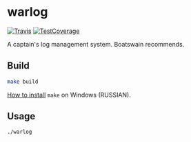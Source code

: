 # warlog

[![Travis][TravisBadge]][Travis]
[![TestCoverage][CodeCovBadge]][CodeCov]

A captain's log management system. Boatswain recommends.

## Build

```sh
make build
```

[How to install][win_make_ru] `make` on Windows (RUSSIAN).

## Usage

```sh
./warlog
```

[Travis]: https://travis-ci.org/ShestakovDA/warlog
[CodeCov]: https://codecov.io/gh/ShestakovDA/warlog
[win_make_ru]: https://github.com/ShestakovDA/warlog/wiki/%D0%A3%D1%81%D1%82%D0%B0%D0%BD%D0%BE%D0%B2%D0%BA%D0%B0-make-%D0%B2-Windows

[TravisBadge]: https://travis-ci.org/ShestakovDA/warlog.svg?style=flat-square&&branch=develop
[CodeCovBadge]: https://codecov.io/gh/ShestakovDA/warlog/branch/develop/graph/badge.svg